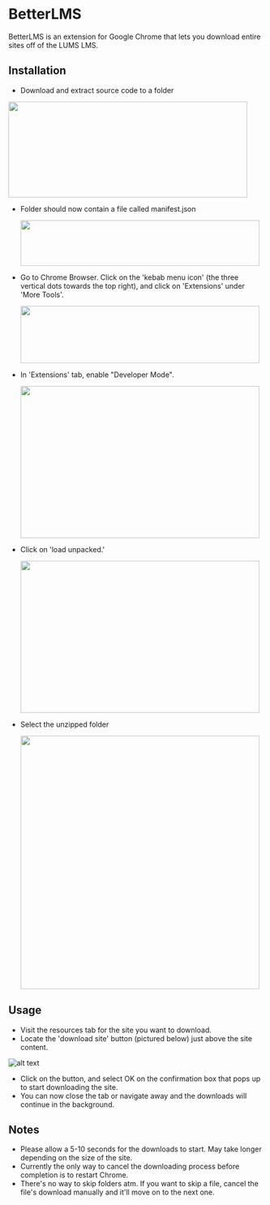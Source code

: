 # BetterLMS

BetterLMS is an extension for Google Chrome that lets you download entire sites off of the LUMS LMS.

## Installation
*  Download and extract source code to a folder

  <img src="https://i.imgur.com/m59UWyE.jpeg" width="471" height="189" />

* Folder should now contain a file called manifest.json

  <img src="https://i.imgur.com/QYCE1SM.jpg" width="471" height="90" />

* Go to Chrome Browser. Click on the 'kebab menu icon' (the three vertical dots towards the top right), and click on 'Extensions' under 'More Tools'.

  <img src="https://i.imgur.com/wE3FWR5.jpg" width="471" height="113" />

* In 'Extensions' tab, enable "Developer Mode".

  <img src="https://i.imgur.com/1O5YhON.jpg" width="471" height="300" />

* Click on 'load unpacked.'

  <img src="https://i.imgur.com/FOQmdA1.jpg" width="471" height="300" />

* Select the unzipped folder

  <img src="https://i.imgur.com/QY1c82X.jpg" width="471" height="500" />


## Usage
* Visit the resources tab for the site you want to download.
* Locate the 'download site' button (pictured below) just above the site content.

![alt text](https://i.imgur.com/08OEx46.png)

* Click on the button, and select OK on the confirmation box that pops up to start downloading the site.
* You can now close the tab or navigate away and the downloads will continue in the background.

## Notes
* Please allow a 5-10 seconds for the downloads to start. May take longer depending on the size of the site.
* Currently the only way to cancel the downloading process before completion is to restart Chrome.
* There's no way to skip folders atm. If you want to skip a file, cancel the file's download manually and it'll move on to the next one.
